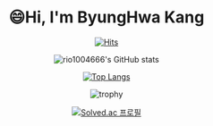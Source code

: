 
<div align="center">
  
  😄Hi, I'm ByungHwa Kang 
  ========================
  
  [![Hits](https://hits.seeyoufarm.com/api/count/incr/badge.svg?url=https%3A%2F%2Fgithub.com%2Fgjbae1212%2Fhit-counter&count_bg=%23420CCC&title_bg=%23DE1515&icon=yamahamotorcorporation.svg&icon_color=%23F8F576&title=hits&edge_flat=false)](https://github.com/rio1004666)
  
  ![rio1004666's GitHub stats](https://github-readme-stats.vercel.app/api?username=rio1004666&show_icons=true&theme=buefy&show_icons=true)

  [![Top Langs](https://github-readme-stats.vercel.app/api/top-langs/?username=rio1004666&layout=compact&theme=본인이선택한테마명buefy&langs_count=5)](https://github.com/anuraghazra/github-readme-stats)

  ![trophy](https://github-profile-trophy.vercel.app/?username=rio1004666)


  [![Solved.ac 프로필](http://mazassumnida.wtf/api/v2/generate_badge?boj=rio1004666)](https://solved.ac/rio1004666)
</div>

<!--
- 🔭 I’m currently working on ...
- 🌱 I’m currently learning ...
- 👯 I’m looking to collaborate on ...
- 🤔 I’m looking for help with ...
- 💬 Ask me about ...
- 📫 How to reach me: ...
- 😄 Pronouns: ...
- ⚡ Fun fact: ... -->
